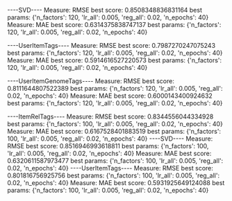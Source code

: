 ----SVD----
Measure: RMSE
best score: 0.8508348836831164
best params: {'n_factors': 120, 'lr_all': 0.005, 'reg_all': 0.02, 'n_epochs': 40}
Measure: MAE
best score: 0.6314375838747137
best params: {'n_factors': 120, 'lr_all': 0.005, 'reg_all': 0.02, 'n_epochs': 40}

----UserItemTags----
Measure: RMSE
best score: 0.7987270247075243
best params: {'n_factors': 120, 'lr_all': 0.005, 'reg_all': 0.02, 'n_epochs': 40}
Measure: MAE
best score: 0.5914616527220573
best params: {'n_factors': 120, 'lr_all': 0.005, 'reg_all': 0.02, 'n_epochs': 40}

----UserItemGenomeTags----
Measure: RMSE
best score: 0.8111644807522389
best params: {'n_factors': 120, 'lr_all': 0.005, 'reg_all': 0.02, 'n_epochs': 40}
Measure: MAE
best score: 0.6000143400924632
best params: {'n_factors': 120, 'lr_all': 0.005, 'reg_all': 0.02, 'n_epochs': 40}



----ItemRelTags----
Measure: RMSE
best score: 0.8344556044334928
best params: {'n_factors': 100, 'lr_all': 0.005, 'reg_all': 0.02, 'n_epochs': 40}
Measure: MAE
best score: 0.6167528401883519
best params: {'n_factors': 100, 'lr_all': 0.005, 'reg_all': 0.02, 'n_epochs': 40}
----SVD----
Measure: RMSE
best score: 0.8516946993618811
best params: {'n_factors': 100, 'lr_all': 0.005, 'reg_all': 0.02, 'n_epochs': 40}
Measure: MAE
best score: 0.6320611587973477
best params: {'n_factors': 100, 'lr_all': 0.005, 'reg_all': 0.02, 'n_epochs': 40}
----UserItemTags----
Measure: RMSE
best score: 0.801816756925756
best params: {'n_factors': 100, 'lr_all': 0.005, 'reg_all': 0.02, 'n_epochs': 40}
Measure: MAE
best score: 0.5931925649124088
best params: {'n_factors': 100, 'lr_all': 0.005, 'reg_all': 0.02, 'n_epochs': 40}
